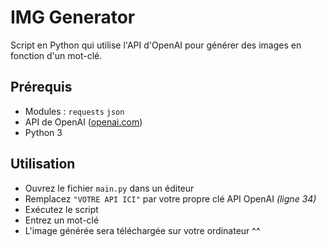 # IMG Generator

Script en Python qui utilise l'API d'OpenAI pour générer des images en fonction d'un mot-clé.

## Prérequis

- Modules : `requests` `json`
- API de OpenAI ([openai.com](https://openai.com/))
- Python 3

## Utilisation

- Ouvrez le fichier `main.py` dans un éditeur
- Remplacez `"VOTRE API ICI"` par votre propre clé API OpenAI *(ligne 34)*
- Exécutez le script
- Entrez un mot-clé 
- L'image générée sera téléchargée sur votre ordinateur ^^
